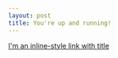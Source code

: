 ```yaml
---
layout: post
title: You're up and running!
---
```


[I'm an inline-style link with title](../Vaibhav2001/master/vaibhav2001.github.io/_posts/post1.md)
